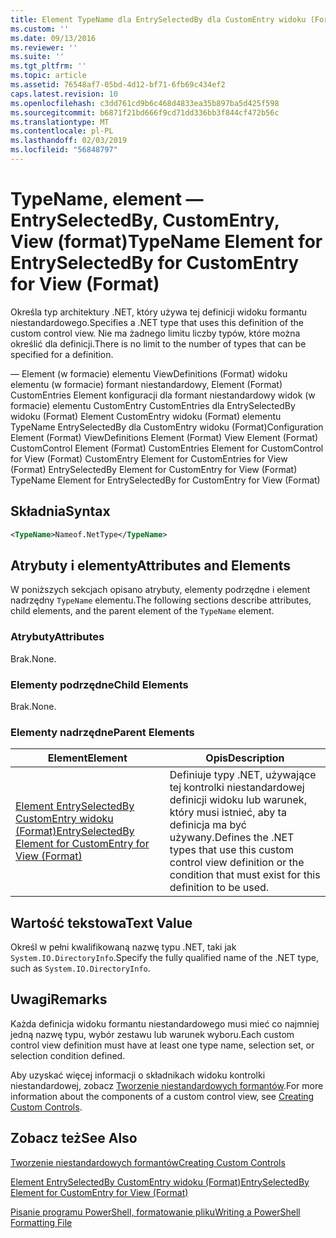 ```yaml
---
title: Element TypeName dla EntrySelectedBy dla CustomEntry widoku (Format) | Dokumentacja firmy Microsoft
ms.custom: ''
ms.date: 09/13/2016
ms.reviewer: ''
ms.suite: ''
ms.tgt_pltfrm: ''
ms.topic: article
ms.assetid: 76548af7-05bd-4d12-bf71-6fb69c434ef2
caps.latest.revision: 10
ms.openlocfilehash: c3dd761cd9b6c468d4833ea35b897ba5d425f598
ms.sourcegitcommit: b6871f21bd666f9cd71dd336bb3f844cf472b56c
ms.translationtype: MT
ms.contentlocale: pl-PL
ms.lasthandoff: 02/03/2019
ms.locfileid: "56848797"
---
```

# <a name="typename-element-for-entryselectedby-for-customentry-for-view-format"></a><span data-ttu-id="0750d-102">TypeName, element — EntrySelectedBy, CustomEntry, View (format)</span><span class="sxs-lookup"><span data-stu-id="0750d-102">TypeName Element for EntrySelectedBy for CustomEntry for View (Format)</span></span>

<span data-ttu-id="0750d-103">Określa typ architektury .NET, który używa tej definicji widoku formantu niestandardowego.</span><span class="sxs-lookup"><span data-stu-id="0750d-103">Specifies a .NET type that uses this definition of the custom control view.</span></span> <span data-ttu-id="0750d-104">Nie ma żadnego limitu liczby typów, które można określić dla definicji.</span><span class="sxs-lookup"><span data-stu-id="0750d-104">There is no limit to the number of types that can be specified for a definition.</span></span>

<span data-ttu-id="0750d-105">— Element (w formacie) elementu ViewDefinitions (Format) widoku elementu (w formacie) formant niestandardowy, Element (Format) CustomEntries Element konfiguracji dla formant niestandardowy widok (w formacie) elementu CustomEntry CustomEntries dla EntrySelectedBy widoku (Format) Element CustomEntry widoku (Format) elementu TypeName EntrySelectedBy dla CustomEntry widoku (Format)</span><span class="sxs-lookup"><span data-stu-id="0750d-105">Configuration Element (Format) ViewDefinitions Element (Format) View Element (Format) CustomControl Element (Format) CustomEntries Element for CustomControl for View (Format) CustomEntry Element for CustomEntries for View (Format) EntrySelectedBy Element for CustomEntry for View (Format) TypeName Element for EntrySelectedBy for CustomEntry for View (Format)</span></span>

## <a name="syntax"></a><span data-ttu-id="0750d-106">Składnia</span><span class="sxs-lookup"><span data-stu-id="0750d-106">Syntax</span></span>

```xml
<TypeName>Nameof.NetType</TypeName>
```

## <a name="attributes-and-elements"></a><span data-ttu-id="0750d-107">Atrybuty i elementy</span><span class="sxs-lookup"><span data-stu-id="0750d-107">Attributes and Elements</span></span>

<span data-ttu-id="0750d-108">W poniższych sekcjach opisano atrybuty, elementy podrzędne i element nadrzędny `TypeName` elementu.</span><span class="sxs-lookup"><span data-stu-id="0750d-108">The following sections describe attributes, child elements, and the parent element of the `TypeName` element.</span></span>

### <a name="attributes"></a><span data-ttu-id="0750d-109">Atrybuty</span><span class="sxs-lookup"><span data-stu-id="0750d-109">Attributes</span></span>

<span data-ttu-id="0750d-110">Brak.</span><span class="sxs-lookup"><span data-stu-id="0750d-110">None.</span></span>

### <a name="child-elements"></a><span data-ttu-id="0750d-111">Elementy podrzędne</span><span class="sxs-lookup"><span data-stu-id="0750d-111">Child Elements</span></span>

<span data-ttu-id="0750d-112">Brak.</span><span class="sxs-lookup"><span data-stu-id="0750d-112">None.</span></span>

### <a name="parent-elements"></a><span data-ttu-id="0750d-113">Elementy nadrzędne</span><span class="sxs-lookup"><span data-stu-id="0750d-113">Parent Elements</span></span>

|<span data-ttu-id="0750d-114">Element</span><span class="sxs-lookup"><span data-stu-id="0750d-114">Element</span></span>|<span data-ttu-id="0750d-115">Opis</span><span class="sxs-lookup"><span data-stu-id="0750d-115">Description</span></span>|
|-------------|-----------------|
|[<span data-ttu-id="0750d-116">Element EntrySelectedBy CustomEntry widoku (Format)</span><span class="sxs-lookup"><span data-stu-id="0750d-116">EntrySelectedBy Element for CustomEntry for View (Format)</span></span>](./entryselectedby-element-for-customentry-for-customcontrol-for-view-format.md)|<span data-ttu-id="0750d-117">Definiuje typy .NET, używające tej kontrolki niestandardowej definicji widoku lub warunek, który musi istnieć, aby ta definicja ma być używany.</span><span class="sxs-lookup"><span data-stu-id="0750d-117">Defines the .NET types that use this custom control view definition or the condition that must exist for this definition to be used.</span></span>|

## <a name="text-value"></a><span data-ttu-id="0750d-118">Wartość tekstowa</span><span class="sxs-lookup"><span data-stu-id="0750d-118">Text Value</span></span>

<span data-ttu-id="0750d-119">Określ w pełni kwalifikowaną nazwę typu .NET, taki jak `System.IO.DirectoryInfo`.</span><span class="sxs-lookup"><span data-stu-id="0750d-119">Specify the fully qualified name of the .NET type, such as `System.IO.DirectoryInfo`.</span></span>

## <a name="remarks"></a><span data-ttu-id="0750d-120">Uwagi</span><span class="sxs-lookup"><span data-stu-id="0750d-120">Remarks</span></span>

<span data-ttu-id="0750d-121">Każda definicja widoku formantu niestandardowego musi mieć co najmniej jedną nazwę typu, wybór zestawu lub warunek wyboru.</span><span class="sxs-lookup"><span data-stu-id="0750d-121">Each custom control view definition must have at least one type name, selection set, or selection condition defined.</span></span>

<span data-ttu-id="0750d-122">Aby uzyskać więcej informacji o składnikach widoku kontrolki niestandardowej, zobacz [Tworzenie niestandardowych formantów](./creating-custom-controls.md).</span><span class="sxs-lookup"><span data-stu-id="0750d-122">For more information about the components of a custom control view, see [Creating Custom Controls](./creating-custom-controls.md).</span></span>

## <a name="see-also"></a><span data-ttu-id="0750d-123">Zobacz też</span><span class="sxs-lookup"><span data-stu-id="0750d-123">See Also</span></span>

[<span data-ttu-id="0750d-124">Tworzenie niestandardowych formantów</span><span class="sxs-lookup"><span data-stu-id="0750d-124">Creating Custom Controls</span></span>](./creating-custom-controls.md)

[<span data-ttu-id="0750d-125">Element EntrySelectedBy CustomEntry widoku (Format)</span><span class="sxs-lookup"><span data-stu-id="0750d-125">EntrySelectedBy Element for CustomEntry for View (Format)</span></span>](./entryselectedby-element-for-customentry-for-customcontrol-for-view-format.md)

[<span data-ttu-id="0750d-126">Pisanie programu PowerShell, formatowanie pliku</span><span class="sxs-lookup"><span data-stu-id="0750d-126">Writing a PowerShell Formatting File</span></span>](./writing-a-powershell-formatting-file.md)
